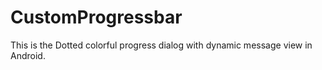# CustomProgressbar
This is the Dotted colorful progress dialog with dynamic message view in Android.

